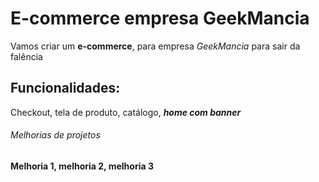# E-commerce empresa GeekMancia

Vamos criar um **e-commerce**, para empresa *GeekMancia* para sair da falência

## Funcionalidades:

Checkout, tela de produto, catálogo, _**home com banner**_

###### Melhorias de projetos

__Melhoria 1, **melhoria 2**, melhoria 3__